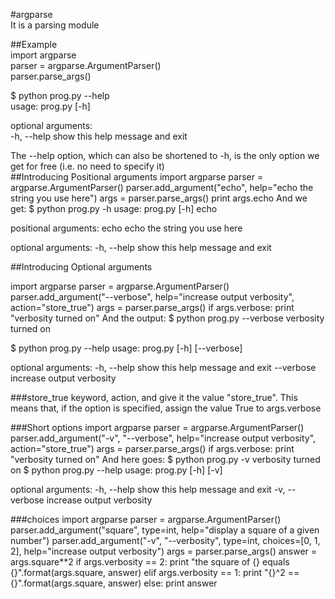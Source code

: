 #argparse   
It is a parsing module  

##Example   
import argparse  
parser = argparse.ArgumentParser()  
parser.parse_args()  

$ python prog.py --help  
usage: prog.py [-h]  

optional arguments:  
  -h, --help  show this help message and exit  

The --help option, which can also be shortened to -h, is the only option we get for free (i.e. no need to specify it)  
##Introducing Positional arguments
import argparse
parser = argparse.ArgumentParser()
parser.add_argument("echo", help="echo the string you use here")
args = parser.parse_args()
print args.echo
And we get:
$ python prog.py -h
usage: prog.py [-h] echo

positional arguments:
  echo        echo the string you use here

optional arguments:
  -h, --help  show this help message and exit

##Introducing Optional arguments

import argparse
parser = argparse.ArgumentParser()
parser.add_argument("--verbose", help="increase output verbosity",
                    action="store_true")
args = parser.parse_args()
if args.verbose:
   print "verbosity turned on"
And the output:
$ python prog.py --verbose
verbosity turned on

$ python prog.py --help
usage: prog.py [-h] [--verbose]

optional arguments:
  -h, --help  show this help message and exit
  --verbose   increase output verbosity

###store_true
keyword, action, and give it the value "store_true". This means that, if the option is specified, assign the value True to args.verbose

###Short options
import argparse
parser = argparse.ArgumentParser()
parser.add_argument("-v", "--verbose", help="increase output verbosity",
                    action="store_true")
args = parser.parse_args()
if args.verbose:
    print "verbosity turned on"
And here goes:
$ python prog.py -v
verbosity turned on
$ python prog.py --help
usage: prog.py [-h] [-v]

optional arguments:
  -h, --help     show this help message and exit
  -v, --verbose  increase output verbosity


###choices
import argparse
parser = argparse.ArgumentParser()
parser.add_argument("square", type=int,
                    help="display a square of a given number")
parser.add_argument("-v", "--verbosity", type=int, choices=[0, 1, 2],
                    help="increase output verbosity")
args = parser.parse_args()
answer = args.square**2
if args.verbosity == 2:
    print "the square of {} equals {}".format(args.square, answer)
elif args.verbosity == 1:
    print "{}^2 == {}".format(args.square, answer)
else:
    print answer
